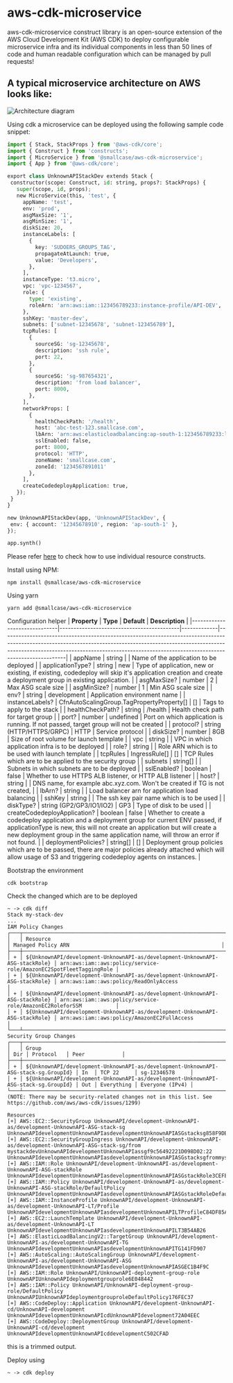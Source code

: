 # aws-cdk-microservice

aws-cdk-microservice construct library is an open-source extension of the AWS Cloud Development Kit (AWS CDK) to deploy configurable microservice infra and its individual components in less than 50 lines of code and human readable configuration which can be managed by pull requests!

## A typical microservice architecture on AWS looks like:

![Architecture diagram](static/microservice.png)

Using cdk a microservice can be deployed using the following sample code snippet:

```python
import { Stack, StackProps } from '@aws-cdk/core';
import { Construct } from 'constructs';
import { MicroService } from '@smallcase/aws-cdk-microservice';
import { App } from '@aws-cdk/core';

export class UnknownAPIStackDev extends Stack {
 constructor(scope: Construct, id: string, props?: StackProps) {
   super(scope, id, props);
   new MicroService(this, 'test', {
     appName: 'test',
     env: 'prod',
     asgMaxSize: '1',
     asgMinSize: '1',
     diskSize: 20,
     instanceLabels: [
       {
         key: 'SUDOERS_GROUPS_TAG',
         propagateAtLaunch: true,
         value: 'Developers',
       },
     ],
     instanceType: 't3.micro',
     vpc: 'vpc-1234567',
     role: {
       type: 'existing',
       roleArn: 'arn:aws:iam::123456789233:instance-profile/API-DEV',
     },
     sshKey: 'master-dev',
     subnets: ['subnet-12345678', 'subnet-123456789'],
     tcpRules: [
       {
         sourceSG: 'sg-12345678',
         description: 'ssh rule',
         port: 22,
       },
       {
         sourceSG: 'sg-987654321',
         description: 'from load balancer',
         port: 8000,
       },
     ],
     networkProps: [
       {
         healthCheckPath: '/health',
         host: 'abc-test-123.smallcase.com',
         lbArn: 'arn:aws:elasticloadbalancing:ap-south-1:123456789233:loadbalancer/app/API-DEV-External',
         sslEnabled: false,
         port: 8000,
         protocol: 'HTTP',
         zoneName: 'smallcase.com',
         zoneId: '1234567891011'
       },
     ],
     createCodedeployApplication: true,
   });
 }
}

new UnknownAPIStackDev(app, 'UnknownAPIStackDev', {
 env: { account: '12345678910', region: 'ap-south-1' },
});

app.synth()
```

Please refer [here](/API.md) to check how to use individual resource constructs.

Install using NPM:

```
npm install @smallcase/aws-cdk-microservice
```

Using yarn

```
yarn add @smallcase/aws-cdk-microservice
```

Configuration helper
| **Property**                 | **Type**                                  | **Default** | **Description**                                                                                                                                                                                                                                                 |
|------------------------------|-------------------------------------------|-------------|-----------------------------------------------------------------------------------------------------------------------------------------------------------------------------------------------------------------------------------------------------------------|
| appName                      | string                                    |             | Name of the application to be deployed                                                                                                                                                                                                                          |
| applicationType?              | string                                    | new         | Type of application, new or existing, if existing, codedeploy will skip it's application creation and create a deployment group in existing application.                                                                                                        |
| asgMaxSize?                  | number                                    | 2           | Max ASG scale size                                                                                                                                                                                                                                              |
| asgMinSize?                  | number                                    | 1           | Min ASG scale size                                                                                                                                                                                                                                              |
| env?                         | string                                    | development | Application environment name                                                                                                                                                                                                                                    |
| instanceLabels?              | CfnAutoScalingGroup.TagPropertyProperty[] | []          | Tags to apply to the stack                                                                                                                                                                                                                                      |
| healthCheckPath?             | string                                    | /health     | Health check path for target group                                                                                                                                                                                                                              |
| port?                        | number                                    | undefined   | Port on which application is running. If not passed, target group will not be created                                                                                                                                                                           |
| protocol?                    | string (HTTP/HTTPS/GRPC)                  | HTTP        | Service protocol                                                                                                                                                                                                                                                |
| diskSize?                    | number                                    | 8GB         | Size of root volume for launch template                                                                                                                                                                                                                         |
| vpc                          | string                                    |             | VPC in which application infra is to be deployed                                                                                                                                                                                                                |
| role?                        | string                                    |             | Role ARN which is to be used with launch template                                                                                                                                                                                                               |
| tcpRules                     | IngressRule[]                             | []          | TCP Rules which are to be applied to the security group                                                                                                                                                                                                         |
| subnets                      | string[]                                  |             | Subnets in which subnets are to be deployed                                                                                                                                                                                                                     |
| sslEnabled?                  | boolean                                   | false       | Whether to use HTTPS ALB listener, or HTTP ALB listener                                                                                                                                                                                                         |
| host?                        | string                                    |             | DNS name, for example abc.xyz.com. Won't be created if TG is not created,                                                                                                                                                                                       |
| lbArn?                       | string                                    |             | Load balancer arn for application load balancing                                                                                                                                                                                                                |
| sshKey                       | string                                    |             | The ssh key pair name which is to be used                                                                                                                                                                                                                       |
| diskType?                    | string (GP2/GP3/IO1/IO2)                  | GP3         | Type of disk to be used                                                                                                                                                                                                                                         |
| createCodedeployApplication? | boolean                                   | false       | Whether to create a codedeploy application and a deployment group for current ENV passed, if applicationType is new, this will not create an application but will create a new deployment group in the same application name, will throw an error if not found. |
| deploymentPolicies?          | string[]                                  | []          | Deployment group policies which are to be passed, there are major policies already attached which will allow usage of S3 and triggering codedeploy agents on instances.                                                                                         |

Bootstrap the environment

```
cdk bootstrap
```

Check the changed which are to be deployed

```
~ -> cdk diff
Stack my-stack-dev
...
IAM Policy Changes
┌───┬──────────────────────────────────────────────────────────────────────────────┬────────────────────────────────────────────────────────────────────┐
│   │ Resource                                                                     │ Managed Policy ARN                                                 │
├───┼──────────────────────────────────────────────────────────────────────────────┼────────────────────────────────────────────────────────────────────┤
│ + │ ${UnknownAPI/development-UnknownAPI-as/development-UnknownAPI-ASG-stackRole} │ arn:aws:iam::aws:policy/service-role/AmazonEC2SpotFleetTaggingRole │
│ + │ ${UnknownAPI/development-UnknownAPI-as/development-UnknownAPI-ASG-stackRole} │ arn:aws:iam::aws:policy/ReadOnlyAccess                             │
│ + │ ${UnknownAPI/development-UnknownAPI-as/development-UnknownAPI-ASG-stackRole} │ arn:aws:iam::aws:policy/service-role/AmazonEC2RoleforSSM           │
│ + │ ${UnknownAPI/development-UnknownAPI-as/development-UnknownAPI-ASG-stackRole} │ arn:aws:iam::aws:policy/AmazonEC2FullAccess                        │
└───┴──────────────────────────────────────────────────────────────────────────────┴────────────────────────────────────────────────────────────────────┘
Security Group Changes
┌───┬─────────────────────────────────────────────────────────────────────────────────────┬─────┬────────────┬─────────────────┐
│   │ Group                                                                               │ Dir │ Protocol   │ Peer            │
├───┼─────────────────────────────────────────────────────────────────────────────────────┼─────┼────────────┼─────────────────┤
│ + │ ${UnknownAPI/development-UnknownAPI-as/development-UnknownAPI-ASG-stack-sg.GroupId} │ In  │ TCP 22     │ sg-12346578     │
│ + │ ${UnknownAPI/development-UnknownAPI-as/development-UnknownAPI-ASG-stack-sg.GroupId} │ Out │ Everything │ Everyone (IPv4) │
└───┴─────────────────────────────────────────────────────────────────────────────────────┴─────┴────────────┴─────────────────┘
(NOTE: There may be security-related changes not in this list. See https://github.com/aws/aws-cdk/issues/1299)

Resources
[+] AWS::EC2::SecurityGroup UnknownAPI/development-UnknownAPI-as/development-UnknownAPI-ASG-stack-sg UnknownAPIdevelopmentUnknownAPIasdevelopmentUnknownAPIASGstacksg858F9DBC
[+] AWS::EC2::SecurityGroupIngress UnknownAPI/development-UnknownAPI-as/development-UnknownAPI-ASG-stack-sg/from mystackdevUnknownAPIdevelopmentUnknownAPIassgf9c56492221D098D02:22 UnknownAPIdevelopmentUnknownAPIasdevelopmentUnknownAPIASGstacksgfrommystackdevUnknownAPIdevelopmentUnknownAPIassgf9c56492221D098D0222498F0E3E
[+] AWS::IAM::Role UnknownAPI/development-UnknownAPI-as/development-UnknownAPI-ASG-stackRole UnknownAPIdevelopmentUnknownAPIasdevelopmentUnknownAPIASGstackRole3CEFE0B7
[+] AWS::IAM::Policy UnknownAPI/development-UnknownAPI-as/development-UnknownAPI-ASG-stackRole/DefaultPolicy UnknownAPIdevelopmentUnknownAPIasdevelopmentUnknownAPIASGstackRoleDefaultPolicy8F61E954
[+] AWS::IAM::InstanceProfile UnknownAPI/development-UnknownAPI-as/development-UnknownAPI-LT/Profile UnknownAPIdevelopmentUnknownAPIasdevelopmentUnknownAPILTProfileC84DF85A
[+] AWS::EC2::LaunchTemplate UnknownAPI/development-UnknownAPI-as/development-UnknownAPI-LT UnknownAPIdevelopmentUnknownAPIasdevelopmentUnknownAPILT3B54AB26
[+] AWS::ElasticLoadBalancingV2::TargetGroup UnknownAPI/development-UnknownAPI-as/development-UnknownAPI-TG UnknownAPIdevelopmentUnknownAPIasdevelopmentUnknownAPITG141FD907
[+] AWS::AutoScaling::AutoScalingGroup UnknownAPI/development-UnknownAPI-as/development-UnknownAPI-ASG UnknownAPIdevelopmentUnknownAPIasdevelopmentUnknownAPIASGEC1B4F9C
[+] AWS::IAM::Role UnknownAPI/UnknownAPI-deployment-group-role UnknownAPIUnknownAPIdeploymentgrouprole6E048442
[+] AWS::IAM::Policy UnknownAPI/UnknownAPI-deployment-group-role/DefaultPolicy UnknownAPIUnknownAPIdeploymentgrouproleDefaultPolicy176FEC37
[+] AWS::CodeDeploy::Application UnknownAPI/development-UnknownAPI-cd/UnknownAPI-development UnknownAPIdevelopmentUnknownAPIcdUnknownAPIdevelopment72A04EEC
[+] AWS::CodeDeploy::DeploymentGroup UnknownAPI/development-UnknownAPI-cd/development UnknownAPIdevelopmentUnknownAPIcddevelopmentC502CFAD
```

this is a trimmed output.

Deploy using

```
~ -> cdk deploy
```
